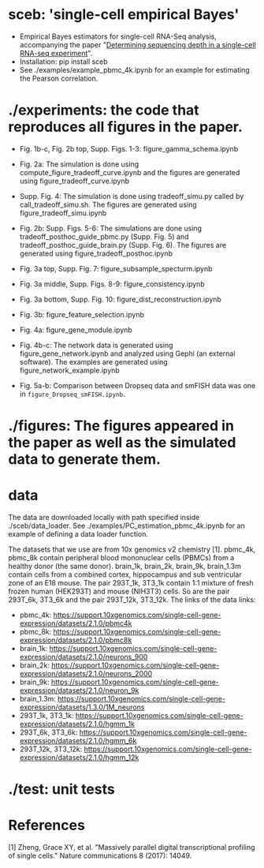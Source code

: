 # sceb: 'single-cell empirical Bayes'
- Empirical Bayes estimators for single-cell RNA-Seq analysis, accompanying the paper "[Determining sequencing depth in a single-cell RNA-seq experiment](https://doi.org/10.1101/389296)".
- Installation: pip install sceb
- See ./examples/example_pbmc_4k.ipynb for an example for estimating the Pearson correlation.

# ./experiments: the code that reproduces all figures in the paper.

- Fig. 1b-c, Fig. 2b top, Supp. Figs. 1-3: figure_gamma_schema.ipynb

- Fig. 2a: The simulation is done using compute_figure_tradeoff_curve.ipynb and the figures are generated using figure_tradeoff_curve.ipynb

- Supp. Fig. 4: The simulation is done using tradeoff_simu.py called by call_tradeoff_simu.sh. The figures are generated using figure_tradeoff_simu.ipynb

- Fig. 2b: Supp. Figs. 5-6: The simulations are done using tradeoff_posthoc_guide_pbmc.py (Supp. Fig. 5) and tradeoff_posthoc_guide_brain.py (Supp. Fig. 6). The figures are generated using figure_tradeoff_posthoc.ipynb

- Fig. 3a top, Supp. Fig. 7: figure_subsample_specturm.ipynb

- Fig. 3a middle, Supp. Figs. 8-9: figure_consistency.ipynb

- Fig. 3a bottom, Supp. Fig. 10: figure_dist_reconstruction.ipynb

- Fig. 3b: figure_feature_selection.ipynb

- Fig. 4a: figure_gene_module.ipynb

- Fig. 4b-c: The network data is generated using figure_gene_network.ipynb and analyzed using Gephi (an external software). The examples are generated using figure_network_example.ipynb

- Fig. 5a-b: Comparison between Dropseq data and smFISH data was one in `figure_Dropseq_smFISH.ipynb`. 

# ./figures: The figures appeared in the paper as well as the simulated data to generate them.


# data
The data are downloaded locally with path specified inside ./sceb/data_loader. See ./examples/PC_estimation_pbmc_4k.ipynb for an example of defining a data loader function. 

The datasets that we use are from 10x genomics v2 chemistry [1]. pbmc_4k, pbmc_8k contain peripheral blood mononuclear cells (PBMCs) from a healthy donor (the same donor). brain_1k, brain_2k, brain_9k, brain_1.3m contain cells from a combined cortex, hippocampus and sub ventricular zone of an E18 mouse. The pair 293T_1k, 3T3_1k contain 1:1 mixture of fresh frozen human (HEK293T) and mouse (NIH3T3) cells. So are the pair 293T_6k, 3T3_6k and the pair 293T_12k, 3T3_12k. The links of the data links: 

- pbmc_4k: https://support.10xgenomics.com/single-cell-gene-expression/datasets/2.1.0/pbmc4k
- pbmc_8k: https://support.10xgenomics.com/single-cell-gene-expression/datasets/2.1.0/pbmc8k
- brain_1k: https://support.10xgenomics.com/single-cell-gene-expression/datasets/2.1.0/neurons_900
- brain_2k: https://support.10xgenomics.com/single-cell-gene-expression/datasets/2.1.0/neurons_2000
- brain_9k: https://support.10xgenomics.com/single-cell-gene-expression/datasets/2.1.0/neuron_9k
- brain_1.3m: https://support.10xgenomics.com/single-cell-gene-expression/datasets/1.3.0/1M_neurons
- 293T_1k, 3T3_1k: https://support.10xgenomics.com/single-cell-gene-expression/datasets/2.1.0/hgmm_1k
- 293T_6k, 3T3_6k: https://support.10xgenomics.com/single-cell-gene-expression/datasets/2.1.0/hgmm_6k
- 293T_12k, 3T3_12k: https://support.10xgenomics.com/single-cell-gene-expression/datasets/2.1.0/hgmm_12k

# ./test: unit tests

# References
[1] Zheng, Grace XY, et al. "Massively parallel digital transcriptional profiling of single cells." Nature communications 8 (2017): 14049.
